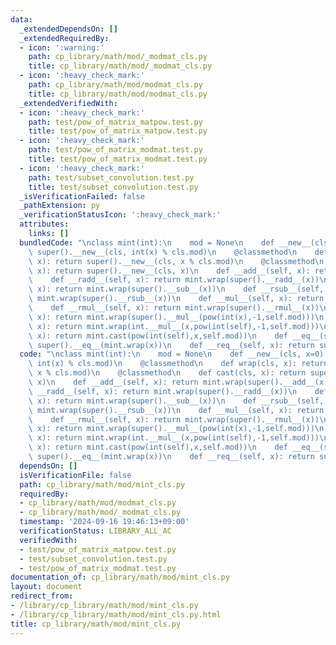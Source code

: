 ```yaml
---
data:
  _extendedDependsOn: []
  _extendedRequiredBy:
  - icon: ':warning:'
    path: cp_library/math/mod/_modmat_cls.py
    title: cp_library/math/mod/_modmat_cls.py
  - icon: ':heavy_check_mark:'
    path: cp_library/math/mod/modmat_cls.py
    title: cp_library/math/mod/modmat_cls.py
  _extendedVerifiedWith:
  - icon: ':heavy_check_mark:'
    path: test/pow_of_matrix_matpow.test.py
    title: test/pow_of_matrix_matpow.test.py
  - icon: ':heavy_check_mark:'
    path: test/pow_of_matrix_modmat.test.py
    title: test/pow_of_matrix_modmat.test.py
  - icon: ':heavy_check_mark:'
    path: test/subset_convolution.test.py
    title: test/subset_convolution.test.py
  _isVerificationFailed: false
  _pathExtension: py
  _verificationStatusIcon: ':heavy_check_mark:'
  attributes:
    links: []
  bundledCode: "\nclass mint(int):\n    mod = None\n    def __new__(cls, x=0): return\
    \ super().__new__(cls, int(x) % cls.mod)\n    @classmethod\n    def wrap(cls,\
    \ x): return super().__new__(cls, x % cls.mod)\n    @classmethod\n    def cast(cls,\
    \ x): return super().__new__(cls, x)\n    def __add__(self, x): return mint.wrap(super().__add__(x))\n\
    \    def __radd__(self, x): return mint.wrap(super().__radd__(x))\n    def __sub__(self,\
    \ x): return mint.wrap(super().__sub__(x))\n    def __rsub__(self, x): return\
    \ mint.wrap(super().__rsub__(x))\n    def __mul__(self, x): return mint.wrap(super().__mul__(x))\n\
    \    def __rmul__(self, x): return mint.wrap(super().__rmul__(x))\n    def __floordiv__(self,\
    \ x): return mint.wrap(super().__mul__(pow(int(x),-1,self.mod)))\n    def __rfloordiv__(self,\
    \ x): return mint.wrap(int.__mul__(x,pow(int(self),-1,self.mod)))\n    def __pow__(self,\
    \ x): return mint.cast(pow(int(self),x,self.mod))\n    def __eq__(self, x): return\
    \ super().__eq__(mint.wrap(x))\n    def __req__(self, x): return super().__eq__(mint.wrap(x))\n"
  code: "\nclass mint(int):\n    mod = None\n    def __new__(cls, x=0): return super().__new__(cls,\
    \ int(x) % cls.mod)\n    @classmethod\n    def wrap(cls, x): return super().__new__(cls,\
    \ x % cls.mod)\n    @classmethod\n    def cast(cls, x): return super().__new__(cls,\
    \ x)\n    def __add__(self, x): return mint.wrap(super().__add__(x))\n    def\
    \ __radd__(self, x): return mint.wrap(super().__radd__(x))\n    def __sub__(self,\
    \ x): return mint.wrap(super().__sub__(x))\n    def __rsub__(self, x): return\
    \ mint.wrap(super().__rsub__(x))\n    def __mul__(self, x): return mint.wrap(super().__mul__(x))\n\
    \    def __rmul__(self, x): return mint.wrap(super().__rmul__(x))\n    def __floordiv__(self,\
    \ x): return mint.wrap(super().__mul__(pow(int(x),-1,self.mod)))\n    def __rfloordiv__(self,\
    \ x): return mint.wrap(int.__mul__(x,pow(int(self),-1,self.mod)))\n    def __pow__(self,\
    \ x): return mint.cast(pow(int(self),x,self.mod))\n    def __eq__(self, x): return\
    \ super().__eq__(mint.wrap(x))\n    def __req__(self, x): return super().__eq__(mint.wrap(x))"
  dependsOn: []
  isVerificationFile: false
  path: cp_library/math/mod/mint_cls.py
  requiredBy:
  - cp_library/math/mod/modmat_cls.py
  - cp_library/math/mod/_modmat_cls.py
  timestamp: '2024-09-16 19:46:13+09:00'
  verificationStatus: LIBRARY_ALL_AC
  verifiedWith:
  - test/pow_of_matrix_matpow.test.py
  - test/subset_convolution.test.py
  - test/pow_of_matrix_modmat.test.py
documentation_of: cp_library/math/mod/mint_cls.py
layout: document
redirect_from:
- /library/cp_library/math/mod/mint_cls.py
- /library/cp_library/math/mod/mint_cls.py.html
title: cp_library/math/mod/mint_cls.py
---
```

